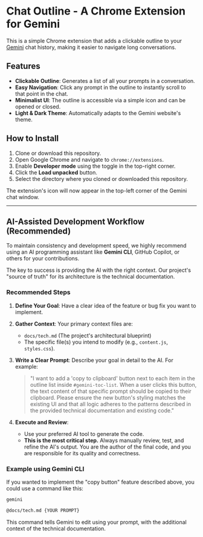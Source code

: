 # Chat Outline - A Chrome Extension for Gemini

This is a simple Chrome extension that adds a clickable outline to your [Gemini](https://gemini.google.com) chat history, making it easier to navigate long conversations.

## Features

-   **Clickable Outline**: Generates a list of all your prompts in a conversation.
-   **Easy Navigation**: Click any prompt in the outline to instantly scroll to that point in the chat.
-   **Minimalist UI**: The outline is accessible via a simple icon and can be opened or closed.
-   **Light & Dark Theme**: Automatically adapts to the Gemini website's theme.

## How to Install

1.  Clone or download this repository.
2.  Open Google Chrome and navigate to `chrome://extensions`.
3.  Enable **Developer mode** using the toggle in the top-right corner.
4.  Click the **Load unpacked** button.
5.  Select the directory where you cloned or downloaded this repository.

The extension's icon will now appear in the top-left corner of the Gemini chat window.

---

## AI-Assisted Development Workflow (Recommended)

To maintain consistency and development speed, we highly recommend using an AI programming assistant like **Gemini CLI**, GitHub Copilot, or others for your contributions.

The key to success is providing the AI with the right context. Our project's "source of truth" for its architecture is the technical documentation.

### Recommended Steps

1.  **Define Your Goal**: Have a clear idea of the feature or bug fix you want to implement.

2.  **Gather Context**: Your primary context files are:
    *   `docs/tech.md` (The project's architectural blueprint)
    *   The specific file(s) you intend to modify (e.g., `content.js`, `styles.css`).

3.  **Write a Clear Prompt**: Describe your goal in detail to the AI. For example:
    > "I want to add a 'copy to clipboard' button next to each item in the outline list inside `#gemini-toc-list`. When a user clicks this button, the text content of that specific prompt should be copied to their clipboard. Please ensure the new button's styling matches the existing UI and that all logic adheres to the patterns described in the provided technical documentation and existing code."

4.  **Execute and **Review****:
    *   Use your preferred AI tool to generate the code.
    *   **This is the most critical step.** Always manually review, test, and refine the AI's output. You are the author of the final code, and you are responsible for its quality and correctness.

### Example using Gemini CLI

If you wanted to implement the "copy button" feature described above, you could use a command like this:

```bash
gemini

@docs/tech.md {YOUR PROMPT}
```

This command tells Gemini to edit using your prompt, with the additional context of the technical documentation.